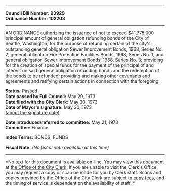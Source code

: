 * * * * *  
  
**Council Bill Number: [](#h0)[](#h2)93929**   
**Ordinance Number: 102203**  
  
* * * * *  
  
AN ORDINANCE authorizing the issuance of not to exceed $41,775,000 principal amount of general obligation refunding bonds of the City of Seattle, Washington, for the purpose of refunding certain of the city's outstanding general obligation Sewer Improvement Bonds, 1968, Series No. 2, general obligation Fire Protection Facilities Bonds, 1968, Series No. 1, and general obligation Sewer Improvement Bonds, 1968, Series No. 3; providing for the creation of special funds for the payment of the principal of and interest on said general obligation refunding bonds and the redemption of the bonds to be refunded; providing and making other covenants and agreements and ratifying certain actions in connection with the foregoing.  
  
**Status:** Passed   
**Date passed by Full Council:** May 29, 1973   
**Date filed with the City Clerk:** May 30, 1973   
**Date of Mayor's signature:** May 30, 1973   
[(about the signature date)](/~public/approvaldate.htm)   
  
  
**Date introduced/referred to committee:** May 21, 1973   
**Committee:** Finance   
  
**Index Terms:** BONDS, FUNDS  
  
**Fiscal Note:** *(No fiscal note available at this time)*  
  
* * * * *  
  
*No text for this document is available on-line. You may view this document at [the Office of the City Clerk](http://www.seattle.gov/leg/clerk/contactUs.htm). If you are unable to visit the Clerk's Office, you may request a copy or scan be made for you by Clerk staff. Scans and copies provided by the Office of the City Clerk are subject to [copy fees](http://clerk.seattle.gov/~public/clerkfees.htm), and the timing of service is dependent on the availability of staff. *  
  
  

